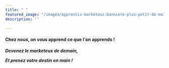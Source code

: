 ```yaml
---
title: " "
featured_image: "/images/apprentis-marketeux-banniere-plus-petit-de-moitie-1.png"
description: ''

---
```

#### **Chez nous, on vous apprend ce que l'on apprends !**

**_Devenez le marketeux de demain,_**

**_Et prenez votre destin en main !_**